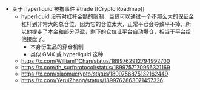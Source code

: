 - 关于 hyperliquid 被撸事件 #trade [[Crypto Roadmap]]
	- hyperliquid 没有对杠杆金额的限制，巨鲸可以通过一个不那么大的保证金杠杆到非常大的总仓位，因为它的仓位太大，正常平仓会导致平不掉，所以他提走了本金和部分浮盈，剩下的仓位让平台自动爆仓，相当于平台给他接盘了。
		- 本身衍生品的穿仓机制
		- 类似 GMX 或 hyperliquid 这种
	- https://x.com/William11Chan/status/1899762912794992700
	- https://x.com/th_surfprotocol/status/1899757170956321169
	- https://x.com/xiaomucrypto/status/1899756875132162449
	- https://x.com/YeruiZhang/status/1899762863071457326